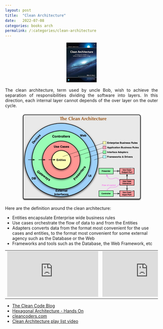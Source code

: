 ```yaml
---
layout: post
title:  "Clean Architecture"
date:   2022-07-08
categories: books arch
permalink: /:categories/clean-architecture
---
```



<center>
  <p><img src="/img/books/cleanarch.jpg" width="20%" height="20%"/></p>
</center>

<p style="text-align: justify;">The clean architecture, term used by uncle Bob, wish to achieve the separation of responsibilities  dividing the software into layers. In this direction, each internal layer cannot depends of the over layer on the outer cycle.</p>

<p><center>
  <p><img src="/img/books/cleanarchdiagram.png" width="80%" height="80%"/></p>
</center></p>

<p>Here are the definition around the clean architecture:</p>
<ul>
  <li>Entities encapsulate Enterprise wide business rules </li>
  <li>Use cases orchestrate the flow of data to and from the Entities </li>
  <li>Adapters converts data from the format most convenient for the use cases and entities, to the format most convenient for some external agency such as the Database or the Web</li>
  <li>Frameworks and tools such as the Database, the Web Framework, etc </li>
</ul>

<p><table>
  <tr>
    <td><iframe src="https://www.youtube.com/embed/2dKZ-dWaCiU" title="YouTube video player" frameborder="0" allow="accelerometer; autoplay; clipboard-write; encrypted-media; gyroscope; picture-in-picture" allowfullscreen></iframe></td>
    <td><iframe src="https://www.youtube.com/embed/NyJLw3sc17M" title="YouTube video player" frameborder="0" allow="accelerometer; autoplay; clipboard-write; encrypted-media; gyroscope; picture-in-picture" allowfullscreen></iframe></td>
  </tr>
</table></p>


<ul>
  <li><a href="https://blog.cleancoder.com/uncle-bob/2012/08/13/the-clean-architecture.html">The Clean Code Blog</a></li>
  <li><a href="https://fabiana2611.github.io/arch/hexa-arch-handson">Hexagonal Architecture - Hands On</a></li>
  <li><a href="https://cleancoders.com/">cleancoders.com</a></li>
  <li><a href="https://www.youtube.com/watch?v=uvPudMDlOh8&list=PLBD8to5dJhvyr07t03AjYYQ_8LNHrQKF4"> Clean Architecture play list video</a></li>
</ul>
